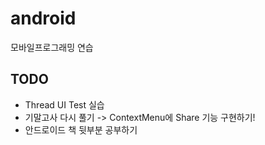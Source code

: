 # android
모바일프로그래밍 연습

## TODO
* Thread UI Test 실습
* 기말고사 다시 풀기 -> ContextMenu에 Share 기능 구현하기!
* 안드로이드 책 뒷부분 공부하기
